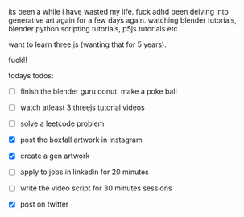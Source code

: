 
its been a while 
i have wasted my life. fuck adhd
been delving into generative art again for a few days again. watching blender tutorials, blender python scripting tutorials, p5js tutorials etc

want to learn three.js (wanting that for 5 years). 

fuck!!

todays todos:
- [ ] finish the blender guru donut. make a poke ball
- [ ] watch atleast 3 threejs tutorial videos
- [ ] solve a leetcode problem 
- [x] post the boxfall artwork in instagram 
- [x] create a gen artwork 
- [ ] apply to jobs in linkedin for 20 minutes 
- [ ] write the video script for 30 minutes sessions 
- [x] post on twitter 


